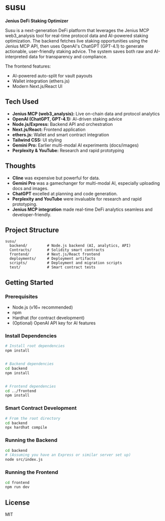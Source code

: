 # susu


**Jenius DeFi Staking Optimizer**


Susu is a next-generation DeFi platform that leverages the Jenius MCP web3_analysis tool for real-time protocol data and AI-powered staking optimization. The backend fetches live staking opportunities using the Jenius MCP API, then uses OpenAI's ChatGPT (GPT-4.1) to generate actionable, user-friendly staking advice. The system saves both raw and AI-interpreted data for transparency and compliance.


The frontend features:
- AI-powered auto-split for vault payouts
- Wallet integration (ethers.js)
- Modern Next.js/React UI


## Tech Used
- **Jenius MCP (web3_analysis):** Live on-chain data and protocol analytics
- **OpenAI (ChatGPT, GPT-4.1):** AI-driven staking advice
- **Node.js/Express:** Backend API and orchestration
- **Next.js/React:** Frontend application
- **ethers.js:** Wallet and smart contract integration
- **Tailwind CSS:** UI styling
- **Gemini Pro:** Earlier multi-modal AI experiments (docs/images)
- **Perplexity & YouTube:** Research and rapid prototyping


## Thoughts
- **Cline** was expensive but powerful for data.
- **Gemini Pro** was a gamechanger for multi-modal AI, especially uploading docs and images.
- **ChatGPT** excelled at planning and code generation.
- **Perplexity and YouTube** were invaluable for research and rapid prototyping.
- **Jenius MCP integration** made real-time DeFi analytics seamless and developer-friendly.


## Project Structure


```
susu/
  backend/         # Node.js backend (AI, analytics, API)
  Contracts/       # Solidity smart contracts
  frontend/        # Next.js/React frontend
  deployments/     # Deployment artifacts
  scripts/         # Deployment and migration scripts
  test/            # Smart contract tests
```


## Getting Started


### Prerequisites
- Node.js (v16+ recommended)
- npm
- Hardhat (for contract development)
- (Optional) OpenAI API key for AI features


### Install Dependencies
```bash
# Install root dependencies
npm install


# Backend dependencies
cd backend
npm install


# Frontend dependencies
cd ../frontend
npm install
```


### Smart Contract Development
```bash
# From the root directory
cd backend
npx hardhat compile
```


### Running the Backend
```bash
cd backend
# (Assuming you have an Express or similar server set up)
node src/index.js
```


### Running the Frontend
```bash
cd frontend
npm run dev
```


## License
MIT
